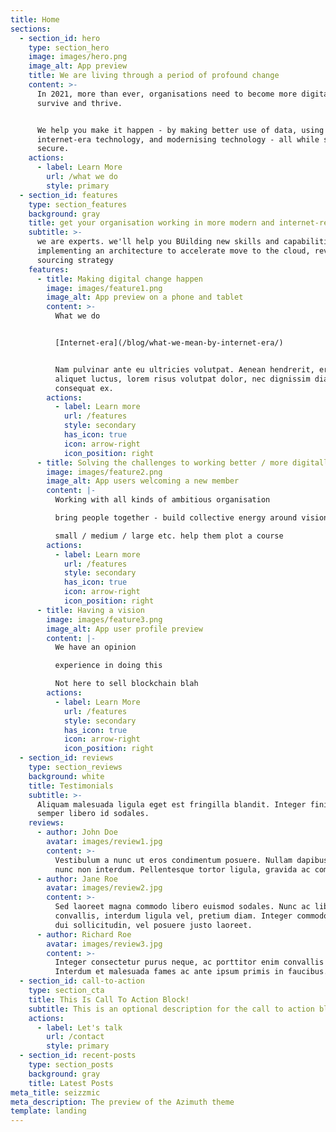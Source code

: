 ```yaml
---
title: Home
sections:
  - section_id: hero
    type: section_hero
    image: images/hero.png
    image_alt: App preview
    title: We are living through a period of profound change
    content: >-
      In 2021, more than ever, organisations need to become more digital to
      survive and thrive.


      We help you make it happen - by making better use of data, using
      internet-era technology, and modernising technology - all while staying
      secure.
    actions:
      - label: Learn More
        url: /what we do
        style: primary
  - section_id: features
    type: section_features
    background: gray
    title: get your organisation working in more modern and internet-ready
    subtitle: >-
      we are experts. we'll help you BUilding new skills and capabilities,
      implementing an architecture to accelerate move to the cloud, revising the
      sourcing strategy
    features:
      - title: Making digital change happen
        image: images/feature1.png
        image_alt: App preview on a phone and tablet
        content: >-
          What we do


          [Internet-era](/blog/what-we-mean-by-internet-era/)


          Nam pulvinar ante eu ultricies volutpat. Aenean hendrerit, eros sed
          aliquet luctus, lorem risus volutpat dolor, nec dignissim diam neque
          consequat ex.
        actions:
          - label: Learn more
            url: /features
            style: secondary
            has_icon: true
            icon: arrow-right
            icon_position: right
      - title: Solving the challenges to working better / more digitally
        image: images/feature2.png
        image_alt: App users welcoming a new member
        content: |-
          Working with all kinds of ambitious organisation

          bring people together - build collective energy around vision

          small / medium / large etc. help them plot a course
        actions:
          - label: Learn more
            url: /features
            style: secondary
            has_icon: true
            icon: arrow-right
            icon_position: right
      - title: Having a vision
        image: images/feature3.png
        image_alt: App user profile preview
        content: |-
          We have an opinion

          experience in doing this

          Not here to sell blockchain blah
        actions:
          - label: Learn More
            url: /features
            style: secondary
            has_icon: true
            icon: arrow-right
            icon_position: right
  - section_id: reviews
    type: section_reviews
    background: white
    title: Testimonials
    subtitle: >-
      Aliquam malesuada ligula eget est fringilla blandit. Integer finibus
      semper libero id sodales. 
    reviews:
      - author: John Doe
        avatar: images/review1.jpg
        content: >-
          Vestibulum a nunc ut eros condimentum posuere. Nullam dapibus quis
          nunc non interdum. Pellentesque tortor ligula, gravida ac commodo eu.
      - author: Jane Roe
        avatar: images/review2.jpg
        content: >-
          Sed laoreet magna commodo libero euismod sodales. Nunc ac libero
          convallis, interdum ligula vel, pretium diam. Integer commodo sem at
          dui sollicitudin, vel posuere justo laoreet.
      - author: Richard Roe
        avatar: images/review3.jpg
        content: >-
          Integer consectetur purus neque, ac porttitor enim convallis vitae.
          Interdum et malesuada fames ac ante ipsum primis in faucibus.
  - section_id: call-to-action
    type: section_cta
    title: This Is Call To Action Block!
    subtitle: This is an optional description for the call to action block.
    actions:
      - label: Let's talk
        url: /contact
        style: primary
  - section_id: recent-posts
    type: section_posts
    background: gray
    title: Latest Posts
meta_title: seizzmic
meta_description: The preview of the Azimuth theme
template: landing
---
```

